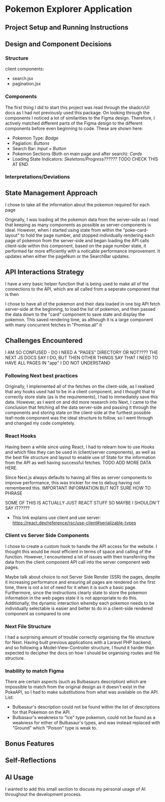 # Pokemon Explorer Application

## Project Setup and Running Instructions

## Design and Component Decisions

### Structure

client components:

- search.jsx
- pagination.jsx

### Components

The first thing I did to start this project was read through the shadcn/UI docs as I had not previously used this package. On looking through the components I noticed a lot of similarities to the Figma design. Therefore, I actively matched different parts of the Figma design to the different components before even beginning to code. These are shown here:

- Pokemon Type: _Badge_
- Pagiation: _Buttons_
- Search Bar: _Input + Button_
- Pokemon Sections (Both on main page and after search): _Cards_
- Loading State Indicators: _Skeletons/Progress??????_ TODO CHECK THIS AT END

### Interpretations/Deviations

## State Management Approach

I chose to take all the information about the pokemon required for each page

Originally, I was loading all the pokemon data from the server-side as I read that keeping as many components as possible as server-components is ideal. However, when I started using state from within the "poke-card-layout" to hold the page number, and stopped individually rendering each page of pokemon from the server-side and began loading the API calls client-side within this component, based on the page number state, it performed far more efficiently with a noticable performance improvement. It updates when either the pageNum or the SearchBar updates.

## API Interactions Strategy

I have a very basic helper function that is being used to make all of the connections to the API, which are all called from a seperate component that is then

I chose to have all of the pokemon and their data loaded in one big API fetch server-side at the beginning, to load the list of pokemon, and then passed the data down to the "card" component to save state and display the pokemon. This saved rendering time, as although it is a large component with many concurrent fetches in "Promise.all" it

## Challenges Encountered

I AM SO CONFUSED - DO I NEED A "PAGES" DIRECTORY OR NOT???? THE NEXT JS DOCS SAY I DO, BUT THEN OTHER THINGS SAY THAT I NEED TO HAVE ALL PAGES IN "app" I DO NOT UNDERSTAND

### Following Next best practices

Originally, I implemented all of the fetches on the client-side, as I realised that any hooks used had to be in a client component, and I thought that to correctly store state (as is the requirements), I had to immediately save this data. However, as I went on and did more research into Next, I came to the conclusion that fetching all the data server-side and passing it through the components and storing state on the client-side at the furthest possible leaf-node component was the ideal structure to follow, so I went through and changed my code completely.

### React Hooks

Having been a while since using React, I had to relearn how to use Hooks and which files they can be used in (client/server components), as well as the best file structure and layout to enable use of State for the information from the API as well having successful fetches.
TODO ADD MORE DATA HERE.

Since Next.js always defaults to having all files as server components to improve performance, this was trickier for me to debug having not remembered this. IMPORTANT INFORMATION BUT NOT SURE HOW TO PHRASE

SOME OF THIS IS ACTUALLY JUST REACT STUFF SO MAYBE I SHOULDN'T SAY IT?????

- This link explains use client and use server: https://react.dev/reference/rsc/use-client#serializable-types

### Client vs Server Side Components

I chose to create a custom hook to handle the API access for the website. I thought this would be most efficient in terms of space and calling of the function. However, I encountered a lot of issues with then transferring the data from the client component API call into the server component web pages.

Maybe talk about choice to not Server Side Render (SSR) the pages, despite it increasing performance and ensuring all pages are rendered on the first time, there is not a lot of need for it when it is such a basic page. Furthermore, since the instructions clearly state to store the pokemon information in the web pages state it is not appropriate to do this. Additionally, the dynamic interaction whereby each pokemon needs to be individually selectable is easier and better to do in a client-side rendered component as compared to one

### Next File Structure

I had a surprising amount of trouble correctly organising the file structure for Next. Having built previous applications with a Laravel PHP backend, and so following a Model-View-Controller structure, I found it harder than expected to decipher the docs on how I should be organising routes and file structure.

### Inability to match Figma

There are certain aspects (such as Bulbasaurs description) which are impossible to match from the original design as it doesn't exist in the PokeAPI, so I had to make substitutions from what was available on the API.
List:

- Bulbasaur's description could not be found within the list of descriptions for that Pokemon on the API.
- Bulbasaur's weakness to "Ice" type pokemon, could not be found as a weakness for either of Bulbasaur's types, and was instead replaced with "Ground" which "Poison" type is weak to.

## Bonus Features

## Self-Reflections

## AI Usage

I wanted to add this small section to discuss my personal usage of AI throughout the development process.
